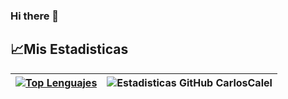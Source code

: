 ### Hi there 👋

<!--
**carloscalel/carloscalel** is a ✨ _special_ ✨ repository because its `README.md` (this file) appears on your GitHub profile.

Here are some ideas to get you started:

- 🔭 I’m currently working on ...
- 🌱 I’m currently learning ...
- 👯 I’m looking to collaborate on ...
- 🤔 I’m looking for help with ...
- 💬 Ask me about ...
- 📫 How to reach me: ...
- 😄 Pronouns: ...
- ⚡ Fun fact: ...
-->

## 📈Mis Estadisticas
|[![Top Lenguajes](https://github-readme-stats.vercel.app/api/top-langs/?username=carloscalel&show_icons=true&theme=city_lights)](https://github.com/carloscalel/github-readme-stats)|![Estadisticas GitHub CarlosCalel](https://github-readme-stats.vercel.app/api?username=carloscalel&show_icons=true&theme=city_lights)|
|---|---|
